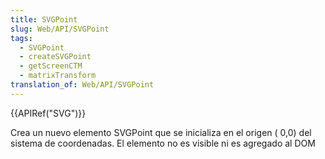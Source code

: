 ```yaml
---
title: SVGPoint
slug: Web/API/SVGPoint
tags:
  - SVGPoint
  - createSVGPoint
  - getScreenCTM
  - matrixTransform
translation_of: Web/API/SVGPoint
---
```


{{APIRef("SVG")}}

Crea un nuevo elemento SVGPoint que se inicializa en el origen ( 0,0) del sistema de coordenadas. El elemento no es visible ni es agregado al DOM
